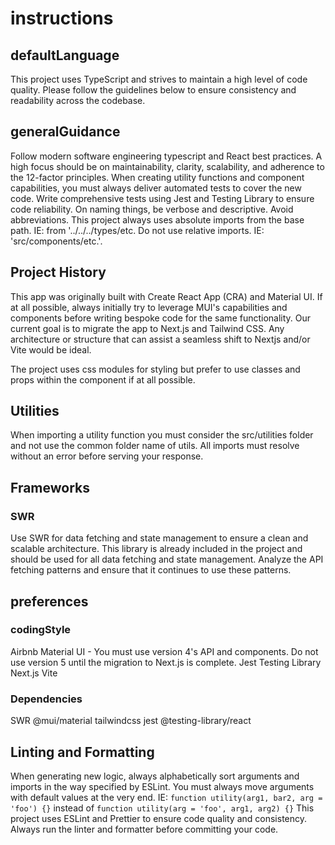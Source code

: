 # instructions

## defaultLanguage

This project uses TypeScript and strives to maintain a high level of code
quality. Please follow the guidelines below to ensure consistency and
readability across the codebase.

## generalGuidance

Follow modern software engineering typescript and React best practices. A high
focus should be on maintainability, clarity, scalability, and adherence to the
12-factor principles. When creating utility functions and component
capabilities, you must always deliver automated tests to cover the new code.
Write comprehensive tests using Jest and Testing Library to ensure code
reliability. On naming things, be verbose and descriptive. Avoid abbreviations.
This project always uses absolute imports from the base path. IE: from
'../../../types/etc. Do not use relative imports. IE: 'src/components/etc.'.

## Project History

This app was originally built with Create React App (CRA) and Material UI. If
at all possible, always initially try to leverage MUI's capabilities and
components before writing bespoke code for the same functionality. Our current
goal is to migrate the app to Next.js and Tailwind CSS. Any architecture or
structure that can assist a seamless shift to Nextjs and/or Vite would be ideal.

The project uses css modules for styling but prefer to use classes and props
within the component if at all possible.

## Utilities

When importing a utility function you must consider the src/utilities folder and
not use the common folder name of utils. All imports must resolve without an
error before serving your response.

## Frameworks

### SWR

Use SWR for data fetching and state management to ensure a clean and
scalable architecture. This library is already included in the project and
should be used for all data fetching and state management. Analyze the API
fetching patterns and ensure that it continues to use these patterns.

## preferences

### codingStyle

Airbnb
Material UI - You must use version 4's API and components. Do not use version 5
until the migration to Next.js is complete.
Jest
Testing Library
Next.js
Vite

### Dependencies

SWR
@mui/material
tailwindcss
jest
@testing-library/react

## Linting and Formatting

When generating new logic, always alphabetically sort arguments and imports in
the way specified by ESLint. You must always move arguments with default values
at the very end. IE: `function utility(arg1, bar2, arg = 'foo') {}` instead of
`function utility(arg = 'foo', arg1, arg2) {}` This project uses ESLint and Prettier
to ensure code quality and consistency. Always run the linter and formatter before
committing your code.
